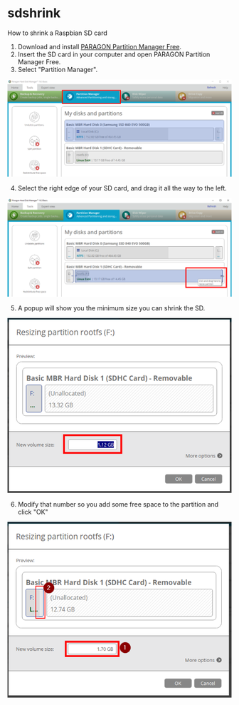 # sdshrink
How to shrink a Raspbian SD card

1. Download and install [PARAGON Partition Manager Free](https://www.paragon-software.com/free/pm-express/).
2. Insert the SD card in your computer and open PARAGON Partition Manager Free.
3. Select "Partition Manager".

![alt text](https://github.com/aristosv/sdshrink/blob/master/step1.png)

4. Select the right edge of your SD card, and drag it all the way to the left.

![alt text](https://github.com/aristosv/sdshrink/blob/master/step2.png)

5. A popup will show you the minimum size you can shrink the SD.

![alt text](https://github.com/aristosv/sdshrink/blob/master/step3.png)

6. Modify that number so you add some free space to the partition and click "OK"

![alt text](https://github.com/aristosv/sdshrink/blob/master/step4.png)
